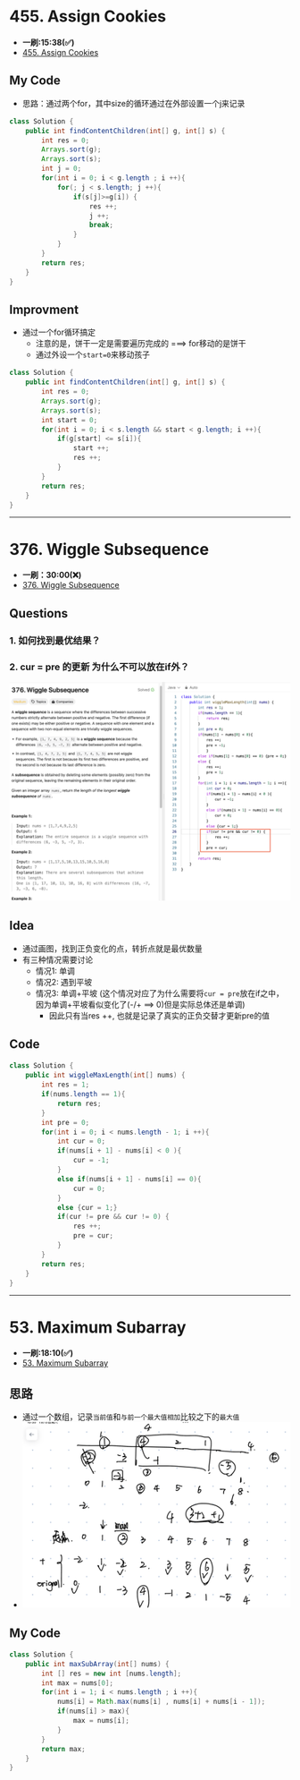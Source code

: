 # 455. Assign Cookies
* **一刷:15:38(✅)**
* [455. Assign Cookies](https://leetcode.com/problems/assign-cookies/description/)

## My Code
* 思路：通过两个for，其中size的循环通过在外部设置一个j来记录
```java
class Solution {
    public int findContentChildren(int[] g, int[] s) {
        int res = 0;
        Arrays.sort(g);
        Arrays.sort(s);
        int j = 0;
        for(int i = 0; i < g.length ; i ++){
            for(; j < s.length; j ++){
                if(s[j]>=g[i]) {
                    res ++;
                    j ++;
                    break;
                }
            }
        }
        return res;
    }
}
```

## Improvment
* 通过一个for循环搞定
  * 注意的是，饼干一定是需要遍历完成的 ===> for移动的是饼干
  * 通过外设一个`start=0`来移动孩子
```java
class Solution {
    public int findContentChildren(int[] g, int[] s) {
        int res = 0;
        Arrays.sort(g);
        Arrays.sort(s);
        int start = 0;
        for(int i = 0; i < s.length && start < g.length; i ++){
            if(g[start] <= s[i]){
                start ++;
                res ++;
            }
        }
        return res;
    }
}
```
***
# 376. Wiggle Subsequence
* **一刷：30:00(❌)**
* [376. Wiggle Subsequence](https://leetcode.com/problems/wiggle-subsequence/description/)

## Questions
### 1. 如何找到最优结果？
### 2. cur = pre 的更新 为什么不可以放在if外？
![image](https://github.com/TomasZhu0321/LeetCode_Algorithm/blob/main/Chapter8_Greedy/img/376.png)

## Idea
* 通过画图，找到正负变化的点，转折点就是最优数量
* 有三种情况需要讨论
  * 情况1: 单调
  * 情况2: 遇到平坡
  * 情况3: 单调+平坡 (这个情况对应了为什么需要将`cur = pre`放在if之中，因为单调+平坡看似变化了(-/+ ==> 0)但是实际总体还是单调)
    * 因此只有当res ++, 也就是记录了真实的正负交替才更新pre的值
## Code 
```java
class Solution {
    public int wiggleMaxLength(int[] nums) {
        int res = 1;
        if(nums.length == 1){
            return res;
        }
        int pre = 0; 
        for(int i = 0; i < nums.length - 1; i ++){
            int cur = 0;
            if(nums[i + 1] - nums[i] < 0 ){
                cur = -1;
            }
            else if(nums[i + 1] - nums[i] == 0){
                cur = 0;
            }
            else {cur = 1;}
            if(cur != pre && cur != 0) {
                res ++;
                pre = cur;               
            }
        }
        return res;
    }
}
```
***
# 53. Maximum Subarray
* **一刷:18:10(✅)**
* [53. Maximum Subarray](https://leetcode.com/problems/maximum-subarray/description/)

## 思路
* 通过一个数组，记录`当前值`和`与前一个最大值相加`比较之下的`最大值`
* ![image](https://github.com/TomasZhu0321/LeetCode_Algorithm/blob/main/Chapter8_Greedy/img/53.jpg)

## My Code
```java
class Solution {
    public int maxSubArray(int[] nums) {
        int [] res = new int [nums.length];
        int max = nums[0];
        for(int i = 1; i < nums.length ; i ++){
            nums[i] = Math.max(nums[i] , nums[i] + nums[i - 1]);
            if(nums[i] > max){
                max = nums[i];
            }
        }
        return max;
    }
}
```
